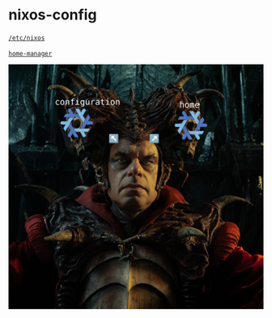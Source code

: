 # nixos-config


[`/etc/nixos`](./nixos/)

[`home-manager`](./nixos/hosts/default/home-manager)

![pure eval](./pure_eval.jpg)

